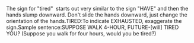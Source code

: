The sign for "tired"  starts out very similar to the sign 
"HAVE" and then the hands slump downward. Don't slide the hands downward, 
just change the orientation of the hands.TIRED:To indicate EXHAUSTED, exaggerate the sign.Sample sentence:SUPPOSE WALK 4-HOUR, FUTURE-[will] TIRED YOU? (Suppose you walk for four 
hours, would you be tired?)